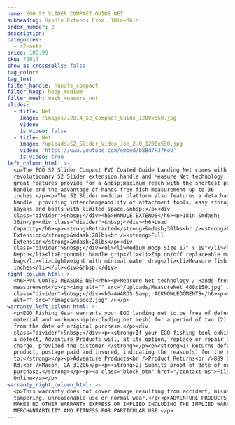 ```yaml
---
name: EGO S2 SLIDER COMPACT GUIDE NET
subheading: Handle Extends From  18in—36in
order_number: 2
description:
categories:
  - s2-nets
price: 109.99
sku: 72014
show_as_crosssells: false
tag_color:
tag_text:
filter_handle: handle_compact
filter_hoop: hoop_medium
filter_mesh: mesh_measure_net
slides:
  - title: Net
    image: /images/72014_S2_Compact_Guide_1200x550.jpg
    video:
    is_video: false
  - title: Net
    image: /uploads/S2_Slider_Video_Joe_2.0_1200x550.jpg
    video: 'https://www.youtube.com/embed/b8Bd7PJ7KoU'
    is_video: true
left_column_html: >-
  <p>The EGO S2 Slider Compact PVC Coated Guide Landing Net comes with both the
  revolutionary S2 Slider extension handle and Measure Net technology. These two
  great features provide for a &nbsp;maximum reach with the shortest possible
  handle and the advantage of hands free fish measurement up to 36
  inches.</p><p>The S2 Slider modular platform also features a detachable
  handle, providing interchangeability of attachment tools, easy storage on
  kayaks and boats with limited space.&nbsp;</p><div
  class="divider">&nbsp;</div><h6>HANDLE EXTENDS</h6><p>18in &mdash;
  36in</p><div class="divider">&nbsp;</div><h6>Load
  Capacity</h6><p><strong>Retracted</strong>&mdash;30lbs<br /><strong>Partial
  Extension</strong>&mdash;28lbs<br /><strong>Full
  Extension</strong>&mdash;28lbs</p><div
  class="divider">&nbsp;</div><ul><li>Medium Hoop Size 17" x 19"</li><li>17" Bag
  Depth</li><li>Ergonomic handle grip</li><li>Zip on/off replaceable mesh
  bag</li><li>Lightweight with minimal water drag</li><li>Measure fish up to 36
  inches</li></ul><div>&nbsp;</div>
right_column_html: >-
  <h6>PVC COATED MEASURE NET</h6><p>Measure Net technology / Hands-free fish
  measurement</p><p><img alt="" src="/uploads/MeasureNet_400x150.jpg" /></p><div
  class="divider">&nbsp;</div><h6>AWARDS &amp; ACKNOWLEDGMENTS</h6><p><img
  alt="" src="/images/spec2.jpg" /></p>
warranty_left_column_html: >-
  <p>EGO Fishing Gear warrants your EGO landing net to be free of defects in
  material and workmanship(excluding net mesh) for a period of two (2) years
  from the date of original purchase.</p><div
  class="divider">&nbsp;</div><p><strong>If your EGO fishing tool exhibits such
  a defect, Adventure Products will, at its option, replace or repair it without
  charge, provided the customer:</strong></p><p><strong>1) Returns defective
  product, postage paid and insured, indicating the reason(s) for the return
  to:</strong></p><p>Adventure Products<br />Product Returns<br />889 Guy Paine
  Rd.<br />Macon, GA 31206</p><p><strong>2) Submits proof of date of original
  purchase.</strong></p><p><a class="block_btn" href="/contact-us">File Claim
  Online</a></p>
warranty_right_column_html: >-
  <p>This warranty does not cover damage resulting from accident, misuse, abuse,
  tampering, unreasonable use or normal wear.</p><p>ADVENTURE PRODUCTS, INC.
  MAKES NO OTHER WARRANTY EXPRESS OR IMPLIED INCLUDING THE IMPLIED WARRANTIES OF
  MERCHANTABILITY AND FITNESS FOR PARTICULAR USE.</p>
---
```

